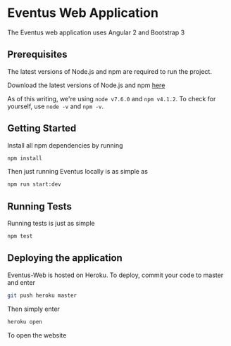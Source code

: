 # Eventus Web Application
The Eventus web application uses Angular 2 and Bootstrap 3

## Prerequisites
The latest versions of Node.js and npm are required to run the project.

Download the latest versions of Node.js and npm [here](https://nodejs.org/en/download/current/)

As of this writing, we're using `node v7.6.0` and `npm v4.1.2`. To check for yourself, use `node -v` and `npm -v`.

## Getting Started
Install all npm dependencies by running
```bash
npm install
```

Then just running Eventus locally is as simple as
```bash
npm run start:dev
```

## Running Tests
Running tests is just as simple
```bash
npm test
```

## Deploying the application
Eventus-Web is hosted on Heroku. To deploy, commit your code to master and enter
```bash
git push heroku master
```
Then simply enter
```bash
heroku open
```
To open the website